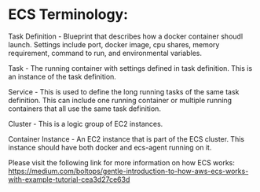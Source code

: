 # ECS Terminology: 

Task Definition - Blueprint that describes how a docker container shoudl launch. Settings include port, docker image, cpu shares, memory requirement, command to run, and environmental variables. 

Task - The running container with settings defined in task definition. This is an instance of the task definition. 

Service - This is used to define the long running tasks of the same task definition. This can include one running container or multiple running containers that all use the same task definition. 

Cluster - This is a logic group of EC2 instances. 

Container Instance - An EC2 instance that is part of the ECS cluster. This instance should have both docker and ecs-agent running on it. 

Please visit the following link for more information on how ECS works: 
https://medium.com/boltops/gentle-introduction-to-how-aws-ecs-works-with-example-tutorial-cea3d27ce63d 
